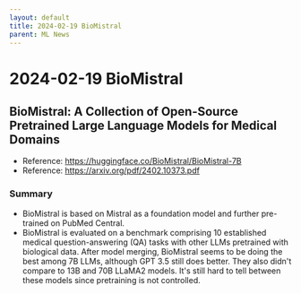 ```yaml
---
layout: default
title: 2024-02-19 BioMistral
parent: ML News
---
```

# 2024-02-19 BioMistral

## BioMistral: A Collection of Open-Source Pretrained Large Language Models for Medical Domains

<!-- - Reference: https://huggingface.co/BioMistral/BioMistral-7B
- Reference: https://arxiv.org/pdf/2402.10373.pdf -->
- Reference: <a href="https://huggingface.co/BioMistral/BioMistral-7B">https://huggingface.co/BioMistral/BioMistral-7B</a>
- Reference: <a href="https://arxiv.org/pdf/2402.10373.pdf">https://arxiv.org/pdf/2402.10373.pdf</a>

### Summary

- BioMistral is based on Mistral as a foundation model and further pre-trained on PubMed Central.
- BioMistral is evaluated on a benchmark comprising 10 established medical question-answering (QA) tasks with other LLMs pretrained with biological data. After model merging, BioMistral seems to be doing the best among 7B LLMs, although GPT 3.5 still does better. They also didn't compare to 13B and 70B LLaMA2 models. It's still hard to tell between these models since pretraining is not controlled.
